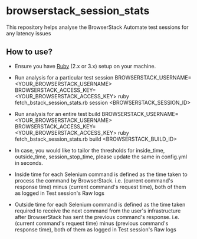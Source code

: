 # browserstack_session_stats
This repository helps analyse the BrowserStack Automate test sessions for any latency issues

## How to use?

- Ensure you have [Ruby](https://www.ruby-lang.org/en/downloads/) (2.x or 3.x) setup on your machine.

- Run analysis for a particular test session
BROWSERSTACK_USERNAME=<YOUR_BROWSERSTACK_USERNAME> BROWSERSTACK_ACCESS_KEY=<YOUR_BROWSERSTACK_ACCESS_KEY> ruby fetch_bstack_session_stats.rb session <BROWSERSTACK_SESSION_ID>

- Run analysis for an entire test build
BROWSERSTACK_USERNAME=<YOUR_BROWSERSTACK_USERNAME> BROWSERSTACK_ACCESS_KEY=<YOUR_BROWSERSTACK_ACCESS_KEY> ruby fetch_bstack_session_stats.rb build <BROWSERSTACK_BUILD_ID>

- In case, you would like to tailor the thresholds for inside_time, outside_time, session_stop_time, please update the same in config.yml in seconds.

- Inside time for each Selenium command is defined as the time taken to process the command by BrowserStack. i.e. (current command's response time) minus (current command's request time), both of them as logged in Test session's Raw logs

- Outside time for each Selenium command is defined as the time taken required to receive the next command from the user's infrastructure after BrowserStack has sent the previous command's response. i.e. (current command's request time) minus (previous command's response time), both of them as logged in Test session's Raw logs
